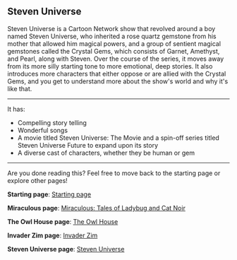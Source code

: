 ## Steven Universe

Steven Universe is a Cartoon Network show that revolved around a boy named Steven Universe, who inherited a rose quartz gemstone
from his mother that allowed him magical powers, and a group of sentient magical gemstones called the Crystal Gems, which consists
of Garnet, Amethyst, and Pearl, along with Steven. Over the course of the series, it moves away from its more silly starting tone
to more emotional, deep stories. It also introduces more characters that either oppose or are allied with the Crystal Gems, and
you get to understand more about the show's world and why it's like that.

---

It has:
- Compelling story telling
- Wonderful songs
- A movie titled Steven Universe: The Movie and a spin-off series titled Steven Universe Future to expand upon its story
- A diverse cast of characters, whether they be human or gem

---

Are you done reading this? Feel free to move back to the starting page or explore other pages!

**Starting page**: [Starting page](https://github.com/rlwx3k/Markdown-Pages-Challenge/blob/main/README.md)

**Miraculous page**: [Miraculous: Tales of Ladybug and Cat Noir](https://github.com/rlwx3k/Markdown-Pages-Challenge/blob/main/miraculous.md)

**The Owl House page**: [The Owl House](https://github.com/rlwx3k/Markdown-Pages-Challenge/blob/main/theowlhouse.md)

**Invader Zim page**: [Invader Zim](https://github.com/rlwx3k/Markdown-Pages-Challenge/blob/main/invaderzim.md)

**Steven Universe page**: [Steven Universe](https://github.com/rlwx3k/Markdown-Pages-Challenge/blob/main/stevenuniverse.md)
